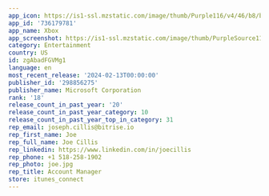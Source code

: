 ```yaml
---
app_icon: https://is1-ssl.mzstatic.com/image/thumb/Purple116/v4/46/b8/b6/46b8b66e-ce49-754e-3121-292d8955c82d/AppIcon-1x_U007emarketing-0-7-0-85-220.png/1024x1024bb.png
app_id: '736179781'
app_name: Xbox
app_screenshot: https://is1-ssl.mzstatic.com/image/thumb/PurpleSource114/v4/6d/59/a9/6d59a914-ba75-208d-f2c6-9f63aeb3b21e/733f9761-71a5-40d8-ab0d-d064fd0f88bf_Phone_6.5_01@3X.png/1242x2688bb.png
category: Entertainment
country: US
id: zgAbadFGVMg1
language: en
most_recent_release: '2024-02-13T00:00:00'
publisher_id: '298856275'
publisher_name: Microsoft Corporation
rank: '18'
release_count_in_past_year: '20'
release_count_in_past_year_category: 10
release_count_in_past_year_top_in_category: 31
rep_email: joseph.cillis@bitrise.io
rep_first_name: Joe
rep_full_name: Joe Cillis
rep_linkedin: https://www.linkedin.com/in/joecillis
rep_phone: +1 518-258-1902
rep_photo: joe.jpg
rep_title: Account Manager
store: itunes_connect
---
```

